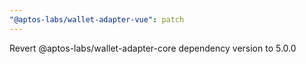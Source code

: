 ```yaml
---
"@aptos-labs/wallet-adapter-vue": patch
---
```


Revert @aptos-labs/wallet-adapter-core dependency version to 5.0.0
